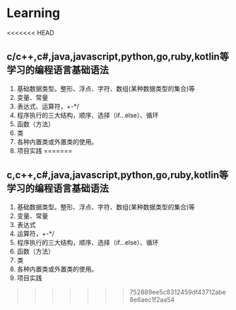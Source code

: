 # Learning

<<<<<<< HEAD
## c/c++,c#,java,javascript,python,go,ruby,kotlin等学习的编程语言基础语法

1. 基础数据类型。整形、浮点、字符、数组(某种数据类型的集合)等
2. 变量、常量
3. 表达式、运算符，+-*/
4. 程序执行的三大结构，顺序、选择（if...else）、循环
5. 函数（方法）
6. 类
7. 各种内置类或外置类的使用。
8. 项目实践
=======
## c,c++,c#,java,javascript,python,go,ruby,kotlin等学习的编程语言基础语法

1. 基础数据类型。整形、浮点、字符、数组(某种数据类型的集合)等
2. 变量、常量
3. 表达式
4. 运算符，+-*/
5. 程序执行的三大结构，顺序、选择（if...else）、循环
6. 函数（方法）
7. 类
8. 各种内置类或外置类的使用。
9. 项目实践
>>>>>>> 752889ee5c8312459df43712abe8e6aec1f2aa54

